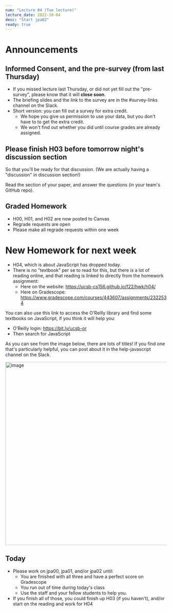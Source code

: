 ```yaml
---
num: "Lecture 04 (Tue lecture)"
lecture_date: 2022-10-04
desc: "Start jpa02"
ready: true
---
```


# Announcements

## Informed Consent, and the pre-survey (from last Thursday)

* If you missed lecture last Thursday, or did not yet fill out the "pre-survey", please know that it will **close soon**.
* The briefing slides and the link to the survey are in the #survey-links channel on the Slack.
* Short version: you can fill out a survey for extra credit.  
  - We hope you give us permission to use your data, but you don't have to to get the extra credit.
  - We won't find out whether you did until course grades are already assigned.

## Please finish H03 before tomorrow night's discussion section

So that you'll be ready for that discussion.  (We are actually having a "discussion" in discussion section!)

Read the section of your paper, and answer the questions (in your team's GitHub repo).

## Graded Homework 

* H00, H01, and H02 are now posted to Canvas
* Regrade requests are open
* Please make all regrade requests within one week

# New Homework for next week

* H04, which is about JavaScript has dropped today.
* There is no "textbook" per se to read for this, but there *is* a lot of reading online, and that reading is linked to directly from the homework assignment:
  - Here on the website: <https://ucsb-cs156.github.io/f22/hwk/h04/>
  - Here on Gradescope: <https://www.gradescope.com/courses/443607/assignments/2322534>


You can also use this link to access the O'Reilly library and find some textbooks on JavaScript, if you think it will help you:
* O'Reilly login: <https://bit.ly/ucsb-or>
* Then search for JavaScript

As you can see from the image below, there are lots of titles!  If you find one that's particularly helpful, you can post about it in the help-javascript channel on the Slack.

<img width="571" alt="image" src="https://user-images.githubusercontent.com/1119017/193949059-2f1e4c57-8498-4896-a2e0-1e126bf2044b.png">


## Today

* Please work on jpa00, jpa01, and/or jpa02 until:
  - You are finished with all three and have a perfect score on Gradescope
  - You run out of time during today's class
  - Use the staff and your fellow students to help you.
* If you finish all of those, you could finish up H03 (if you haven't), and/or start on the reading and work for H04 

